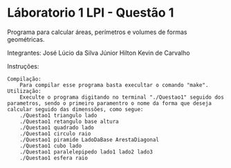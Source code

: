 # Láboratorio 1 LPI - Questão 1
Programa para calcular áreas, perímetros e volumes de formas geométricas.

Integrantes:
José Lúcio da Silva Júnior
Hilton Kevin de Carvalho

Instruções:

    Compilação:
        Para compilar esse programa basta execultar o comando "make".
    Utilização:
        Execulte o programa digitando no terminal "./Questao1" seguido dos parametros, sendo o primeiro paramentro o nome da forma que deseja calcular seguido das dimenssões, como segue:
		./Questao1 triangulo lado
		./Questao1 retangulo base altura
		./Questao1 quadrado lado
		./Questao1 circulo raio
		./Questao1 piramide LadoDaBase ArestaDiagonal
		./Questao1 cubo lado
		./Questao1 paralelepipedo lado1 lado2 lado3
		./Questao1 esfera raio
